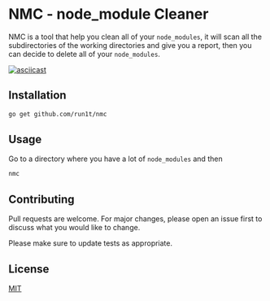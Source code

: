 # NMC - node_module Cleaner

NMC is a tool that help you clean all of your `node_modules`, it will scan all the subdirectories of the working 
directories and give you a report, then you can decide to delete all of your `node_modules`.

[![asciicast](https://asciinema.org/a/So8eIGERtYZpb5aWMCgCheWEu.svg)](https://asciinema.org/a/So8eIGERtYZpb5aWMCgCheWEu)

## Installation

```bash
go get github.com/run1t/nmc
```

## Usage

Go to a directory where you have a lot of  `node_modules` and then 

```bash
nmc
```

## Contributing
Pull requests are welcome. For major changes, please open an issue first to discuss what you would like to change.

Please make sure to update tests as appropriate.

## License
[MIT](https://choosealicense.com/licenses/mit/)